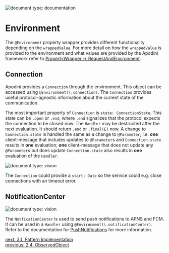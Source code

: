 <!--
                  
This source file is part of the Apodini open source project

SPDX-FileCopyrightText: 2019-2021 Paul Schmiedmayer and the Apodini project authors (see CONTRIBUTORS.md) <paul.schmiedmayer@tum.de>

SPDX-License-Identifier: MIT
             
-->

![document type: documentation](https://apodini.github.io/resources/markdown-labels/document_type_documentation.svg)

# Environment

The `@Environment` property wrapper provides different functionality depending on the `wrappedValue`. For more detail on how the `wrappedValue` is provided to the environment and what values are provided by the Apodini framework refer to [PropertyWrapper -> RequestAndEnvironment](../../PropertyWrapper/RequestAndEnvironment.md).

## Connection

Apodini provides a `Connection` through the environment. This object can be accessed using `@Environment(\.connection)`. The `Connection` provides useful protocol-agnostic information about the current state of the communication.

The most important property of `Connection` is `state: ConnectionState`. This state can be `.open` or `.end`, where `.end` signalizes that the protocol expects the connection to be closed now. The `Handler` may be destructed after the next evaluation. It should return `.end` or `.final(E)` now. A change to `Connection.state` is handled the same as a change to `@Parameter`, i.e. **one** client-message that includes updates to `@Parameter`s and `Connection.state` results in **one** evaluation; **one** client-message that does not update any `@Parameter`s but does update `Connection.state` also results in **one** evaluation of the `Handler`.

![document type: vision](https://apodini.github.io/resources/markdown-labels/document_type_vision.svg)

The `Connection` could provide a `start: Date` so the service could e.g. close connections with an timeout error.

## NotificationCenter
![document type: vision](https://apodini.github.io/resources/markdown-labels/document_type_vision.svg)

The `NotficationCenter` is used to send push notifications to APNS and FCM. It can be used in a `Handler` using `@Environment(\.notificationCenter)`. Refer to the documentation for [PushNotifications](./../../AdditionalFunctionality/PushNotifications.md) for more information.

[next: 3.1. Pattern Implementation](../3.%20Pattern%20Implementation/3.1.%20Pattern%20Implementation.md)  
[previous: 2.4. ObservedObject](./2.4.%20ObservedObject.md)
